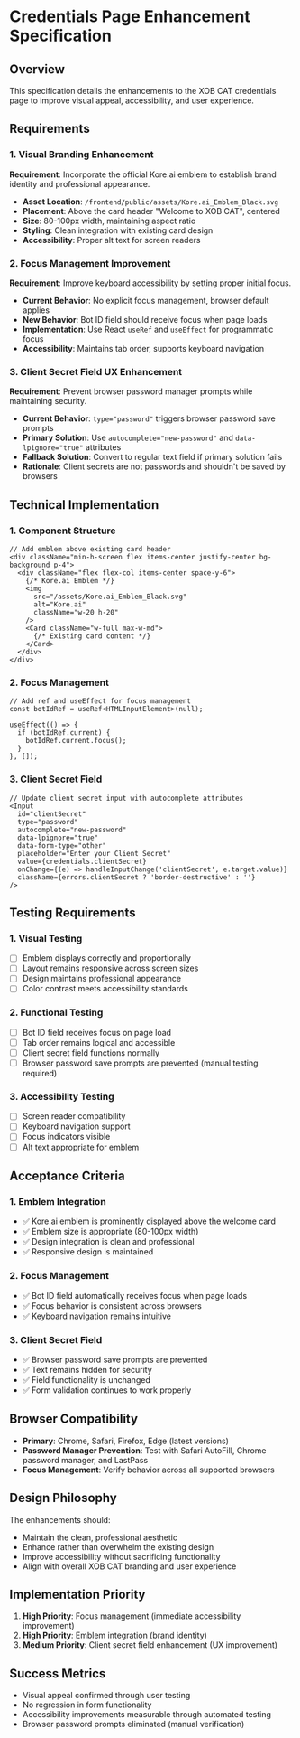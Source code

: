 # Credentials Page Enhancement Specification

## Overview

This specification details the enhancements to the XOB CAT credentials page to improve visual appeal, accessibility, and user experience.

## Requirements

### 1. Visual Branding Enhancement

**Requirement**: Incorporate the official Kore.ai emblem to establish brand identity and professional appearance.

- **Asset Location**: `/frontend/public/assets/Kore.ai_Emblem_Black.svg`
- **Placement**: Above the card header "Welcome to XOB CAT", centered
- **Size**: 80-100px width, maintaining aspect ratio
- **Styling**: Clean integration with existing card design
- **Accessibility**: Proper alt text for screen readers

### 2. Focus Management Improvement

**Requirement**: Improve keyboard accessibility by setting proper initial focus.

- **Current Behavior**: No explicit focus management, browser default applies
- **New Behavior**: Bot ID field should receive focus when page loads
- **Implementation**: Use React `useRef` and `useEffect` for programmatic focus
- **Accessibility**: Maintains tab order, supports keyboard navigation

### 3. Client Secret Field UX Enhancement

**Requirement**: Prevent browser password manager prompts while maintaining security.

- **Current Behavior**: `type="password"` triggers browser password save prompts
- **Primary Solution**: Use `autocomplete="new-password"` and `data-lpignore="true"` attributes
- **Fallback Solution**: Convert to regular text field if primary solution fails
- **Rationale**: Client secrets are not passwords and shouldn't be saved by browsers

## Technical Implementation

### 1. Component Structure
```tsx
// Add emblem above existing card header
<div className="min-h-screen flex items-center justify-center bg-background p-4">
  <div className="flex flex-col items-center space-y-6">
    {/* Kore.ai Emblem */}
    <img 
      src="/assets/Kore.ai_Emblem_Black.svg" 
      alt="Kore.ai" 
      className="w-20 h-20"
    />
    <Card className="w-full max-w-md">
      {/* Existing card content */}
    </Card>
  </div>
</div>
```

### 2. Focus Management
```tsx
// Add ref and useEffect for focus management
const botIdRef = useRef<HTMLInputElement>(null);

useEffect(() => {
  if (botIdRef.current) {
    botIdRef.current.focus();
  }
}, []);
```

### 3. Client Secret Field
```tsx
// Update client secret input with autocomplete attributes
<Input
  id="clientSecret"
  type="password"
  autocomplete="new-password"
  data-lpignore="true"
  data-form-type="other"
  placeholder="Enter your Client Secret"
  value={credentials.clientSecret}
  onChange={(e) => handleInputChange('clientSecret', e.target.value)}
  className={errors.clientSecret ? 'border-destructive' : ''}
/>
```

## Testing Requirements

### 1. Visual Testing
- [ ] Emblem displays correctly and proportionally
- [ ] Layout remains responsive across screen sizes
- [ ] Design maintains professional appearance
- [ ] Color contrast meets accessibility standards

### 2. Functional Testing
- [ ] Bot ID field receives focus on page load
- [ ] Tab order remains logical and accessible
- [ ] Client secret field functions normally
- [ ] Browser password save prompts are prevented (manual testing required)

### 3. Accessibility Testing
- [ ] Screen reader compatibility
- [ ] Keyboard navigation support
- [ ] Focus indicators visible
- [ ] Alt text appropriate for emblem

## Acceptance Criteria

### 1. Emblem Integration
- ✅ Kore.ai emblem is prominently displayed above the welcome card
- ✅ Emblem size is appropriate (80-100px width)
- ✅ Design integration is clean and professional
- ✅ Responsive design is maintained

### 2. Focus Management
- ✅ Bot ID field automatically receives focus when page loads
- ✅ Focus behavior is consistent across browsers
- ✅ Keyboard navigation remains intuitive

### 3. Client Secret Field
- ✅ Browser password save prompts are prevented
- ✅ Text remains hidden for security
- ✅ Field functionality is unchanged
- ✅ Form validation continues to work properly

## Browser Compatibility

- **Primary**: Chrome, Safari, Firefox, Edge (latest versions)
- **Password Manager Prevention**: Test with Safari AutoFill, Chrome password manager, and LastPass
- **Focus Management**: Verify behavior across all supported browsers

## Design Philosophy

The enhancements should:
- Maintain the clean, professional aesthetic
- Enhance rather than overwhelm the existing design
- Improve accessibility without sacrificing functionality
- Align with overall XOB CAT branding and user experience

## Implementation Priority

1. **High Priority**: Focus management (immediate accessibility improvement)
2. **High Priority**: Emblem integration (brand identity)
3. **Medium Priority**: Client secret field enhancement (UX improvement)

## Success Metrics

- Visual appeal confirmed through user testing
- No regression in form functionality
- Accessibility improvements measurable through automated testing
- Browser password prompts eliminated (manual verification)